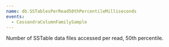 ```yaml
---
name: db.SSTablesPerRead50thPercentileMilliseconds
events:
  - CassandraColumnFamilySample
---
```


Number of SSTable data files accessed per read, 50th percentile.